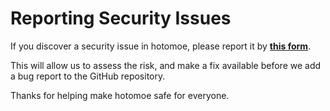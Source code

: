 # Reporting Security Issues

If you discover a security issue in hotomoe, please report it by **[this form](https://github.com/hotomoe/hotomoe/security/advisories/new)**.

This will allow us to assess the risk, and make a fix available before we add a
bug report to the GitHub repository.

Thanks for helping make hotomoe safe for everyone.
